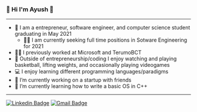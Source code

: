 ### 👋 Hi I'm Ayush 👋
----------------
- 💼 I am a entrepreneur, software engineer, and computer science student graduating in May 2021
  - 👨‍💼 I am currently seeking full time positions in Sotware Engineering for 2021
- 👨‍💻 I previously worked at Microsoft and TerumoBCT
- 🏀 Outside of entrepreneurship/coding I enjoy watching and playing basketball, lifting weights, and occasionally playing videogames
- 💻 I enjoy learning different programming languages/paradigms
- 🔭 I’m currently working on a startup with friends
- 🌱 I’m currently learning how to write a basic OS in C++
-----------------
[![Linkedin Badge](https://img.shields.io/badge/-Ayush%20Khanal-blue?style=flat-square&logo=Linkedin&logoColor=white&link=https://www.linkedin.com/in/ayushkhanal/)](https://www.linkedin.com/in/ayushkhanal/)
[![Gmail Badge](https://img.shields.io/badge/-vegetablebat1@gmail.com-c14438?style=flat-square&logo=Gmail&logoColor=white&link=mailto:vegetablebat1@gmail.com)](mailto:vegetablebat1@gmail.com)
